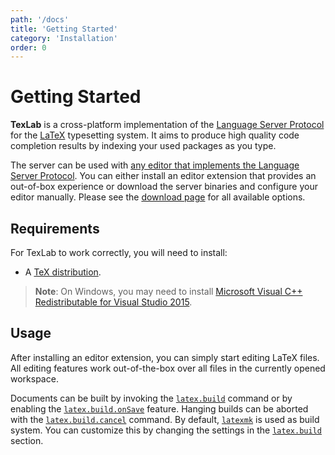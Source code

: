 ```yaml
---
path: '/docs'
title: 'Getting Started'
category: 'Installation'
order: 0
---
```


# Getting Started

**TexLab** is a cross-platform implementation of the [Language Server Protocol](https://microsoft.github.io/language-server-protocol)
for the [LaTeX](https://www.latex-project.org/) typesetting system.
It aims to produce high quality code completion results by indexing your used packages as you type.

The server can be used with [any editor that implements the Language Server Protocol](https://microsoft.github.io/language-server-protocol/implementors/tools/).
You can either install an editor extension that provides an out-of-box experience
or download the server binaries and configure your editor manually.
Please see the [download page](/#download) for all available options.

## Requirements

For TexLab to work correctly, you will need to install:

- A [TeX distribution](https://www.latex-project.org/get/#tex-distributions).

> **Note**: On Windows, you may need to install [Microsoft Visual C++ Redistributable for Visual Studio 2015](https://www.microsoft.com/en-US/download/details.aspx?id=48145).

## Usage

After installing an editor extension, you can simply start editing LaTeX files.
All editing features work out-of-the-box over all files in the currently opened workspace.

Documents can be built by invoking the [`latex.build`](/docs/reference/commands#latexbuild) command
or by enabling the [`latex.build.onSave`](/docs/reference/configuration#latexbuildonsave) feature.
Hanging builds can be aborted with the [`latex.build.cancel`](/docs/reference/commands#latexbuildcancel) command.
By default, [`latexmk`](https://ctan.org/pkg/latexmk?lang=en) is used as build system.
You can customize this by changing the settings in the [`latex.build`](/docs/reference/configuration#latexbuildexecutable) section.
